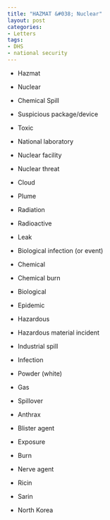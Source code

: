 ```yaml
---
title: "HAZMAT &#038; Nuclear"
layout: post
categories:
- Letters
tags:
- DHS
- national security
---
```


- Hazmat

- Nuclear

- Chemical Spill

- Suspicious package/device

- Toxic

- National laboratory

- Nuclear facility

- Nuclear threat

- Cloud

- Plume

- Radiation

- Radioactive

- Leak

- Biological infection (or event)

- Chemical

- Chemical burn

- Biological

- Epidemic

- Hazardous

- Hazardous material incident

- Industrial spill

- Infection

- Powder (white)

- Gas

- Spillover

- Anthrax

- Blister agent

- Exposure

- Burn

- Nerve agent

- Ricin

- Sarin

- North Korea
